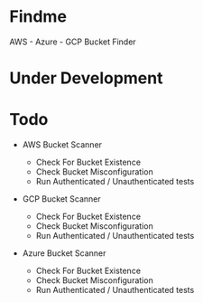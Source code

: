 # Findme
AWS - Azure - GCP Bucket Finder

# Under Development

# Todo 

- AWS Bucket Scanner 
    - Check For Bucket Existence 
    - Check Bucket Misconfiguration 
    - Run Authenticated / Unauthenticated tests

- GCP Bucket Scanner 
    - Check For Bucket Existence 
    - Check Bucket Misconfiguration 
    - Run Authenticated / Unauthenticated tests

- Azure Bucket Scanner 
    - Check For Bucket Existence 
    - Check Bucket Misconfiguration 
    - Run Authenticated / Unauthenticated tests



